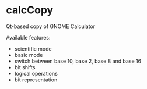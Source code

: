 # calcCopy

Qt-based copy of GNOME Calculator

Available features:
- scientific mode
- basic mode
- switch between base 10, base 2, base 8 and base 16
- bit shifts
- logical operations
- bit representation
